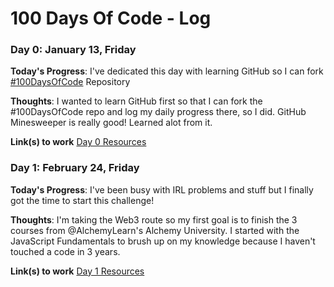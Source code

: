 # 100 Days Of Code - Log
<!---
### Day 0: February 30, 2016 (Example 1)
##### (delete me or comment me out)

**Today's Progress**: Fixed CSS, worked on canvas functionality for the app.

**Thoughts:** I really struggled with CSS, but, overall, I feel like I am slowly getting better at it. Canvas is still new for me, but I managed to figure out some basic functionality.

**Link to work:** [Calculator App](http://www.example.com)

### Day 0: February 30, 2016 (Example 2)
##### (delete me or comment me out)

**Today's Progress**: Fixed CSS, worked on canvas functionality for the app.

**Thoughts**: I really struggled with CSS, but, overall, I feel like I am slowly getting better at it. Canvas is still new for me, but I managed to figure out some basic functionality.

**Link(s) to work**: [Calculator App](http://www.example.com)


### Day 1: June 27, Monday

**Today's Progress**: I've gone through many exercises on FreeCodeCamp.

**Thoughts** I've recently started coding, and it's a great feeling when I finally solve an algorithm challenge after a lot of attempts and hours spent.

**Link(s) to work**
1. [Find the Longest Word in a String](https://www.freecodecamp.com/challenges/find-the-longest-word-in-a-string)
2. [Title Case a Sentence](https://www.freecodecamp.com/challenges/title-case-a-sentence)
-->

### Day 0: January 13, Friday

**Today's Progress**: I've dedicated this day with learning GitHub so I can fork [#100DaysOfCode](https://github.com/kallaway/100-days-of-code) Repository

**Thoughts**: I wanted to learn GitHub first so that I can fork the #100DaysOfCode repo and log my daily progress there, so I did. GitHub Minesweeper is really good! Learned alot from it.

**Link(s) to work**
[Day 0 Resources](https://github.com/jcsdev31/100-days-of-code-resources/tree/main/Day%200)

### Day 1: February 24, Friday

**Today's Progress**: I've been busy with IRL problems and stuff but I finally got the time to start this challenge!

**Thoughts**: I'm taking the Web3 route so my first goal is to finish the 3 courses from @AlchemyLearn's Alchemy University. I started with the JavaScript Fundamentals to brush up on my knowledge because I haven't touched a code in 3 years.

**Link(s) to work**
[Day 1 Resources](https://github.com/jcsdev31/100-days-of-code-resources/tree/main/Day%01)